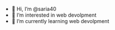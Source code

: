 - 👋 Hi, I’m @saria40
- 👀 I’m interested in web devolpment
- 🌱 I’m currently learning web devolpment 

<!---
saria40/saria40 is a ✨ special ✨ repository because its `README.md` (this file) appears on your GitHub profile.
You can click the Preview link to take a look at your changes.
--->
